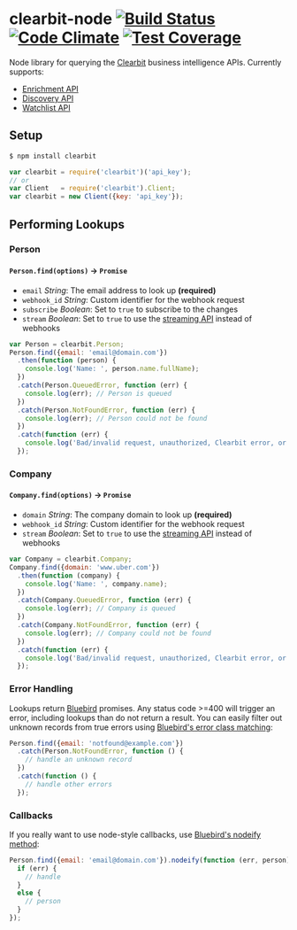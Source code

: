 clearbit-node [![Build Status](https://travis-ci.org/clearbit/clearbit-node.svg?branch=master)](https://travis-ci.org/clearbit/clearbit-node) [![Code Climate](https://codeclimate.com/github/clearbit/clearbit-node/badges/gpa.svg)](https://codeclimate.com/github/clearbit/clearbit-node) [![Test Coverage](https://codeclimate.com/github/clearbit/clearbit-node/badges/coverage.svg)](https://codeclimate.com/github/clearbit/clearbit-node)
=============

Node library for querying the [Clearbit](https://clearbit.com) business intelligence APIs. Currently supports:

* [Enrichment API](https://clearbit.com/docs#enrichment-api)
* [Discovery API](https://clearbit.com/docs#discovery-api)
* [Watchlist API](https://clearbit.com/docs#watchlist-api)

## Setup
```bash
$ npm install clearbit
```
```js
var clearbit = require('clearbit')('api_key');
// or
var Client   = require('clearbit').Client;
var clearbit = new Client({key: 'api_key'});
```

## Performing Lookups

### Person

#### `Person.find(options)` -> `Promise`
  * `email` *String*: The email address to look up **(required)**
  * `webhook_id` *String*: Custom identifier for the webhook request
  * `subscribe` *Boolean*: Set to `true` to subscribe to the changes
  * `stream` *Boolean*: Set to `true` to use the [streaming API](https://clearbit.com/docs?shell#streaming) instead of webhooks

```js
var Person = clearbit.Person;
Person.find({email: 'email@domain.com'})
  .then(function (person) {
    console.log('Name: ', person.name.fullName);
  })
  .catch(Person.QueuedError, function (err) {
    console.log(err); // Person is queued
  })
  .catch(Person.NotFoundError, function (err) {
    console.log(err); // Person could not be found
  })
  .catch(function (err) {
    console.log('Bad/invalid request, unauthorized, Clearbit error, or failed request');
  });
```

### Company

#### `Company.find(options)` -> `Promise`
  * `domain` *String*: The company domain to look up **(required)**
  * `webhook_id` *String*: Custom identifier for the webhook request
  * `stream` *Boolean*: Set to `true` to use the [streaming API](https://clearbit.com/docs?shell#streaming) instead of webhooks

```js
var Company = clearbit.Company;
Company.find({domain: 'www.uber.com'})
  .then(function (company) {
    console.log('Name: ', company.name);
  })
  .catch(Company.QueuedError, function (err) {
    console.log(err); // Company is queued
  })
  .catch(Company.NotFoundError, function (err) {
    console.log(err); // Company could not be found
  })
  .catch(function (err) {
    console.log('Bad/invalid request, unauthorized, Clearbit error, or failed request');
  });
```

### Error Handling
Lookups return [Bluebird](https://github.com/petkaantonov/bluebird) promises. Any status code >=400 will trigger an error, including lookups than do not return a result. You can easily filter out unknown records from true errors using [Bluebird's error class matching](https://github.com/petkaantonov/bluebird/blob/master/API.md#catchfunction-errorclassfunction-predicate-function-handler---promise):

```js
Person.find({email: 'notfound@example.com'})
  .catch(Person.NotFoundError, function () {
    // handle an unknown record
  })
  .catch(function () {
    // handle other errors
  });
```

### Callbacks
If you really want to use node-style callbacks, use [Bluebird's nodeify method](https://github.com/petkaantonov/bluebird/blob/master/API.md#nodeifyfunction-callback--object-options---promise):

```js
Person.find({email: 'email@domain.com'}).nodeify(function (err, person) {
  if (err) {
    // handle
  }
  else {
    // person
  }
});
```
